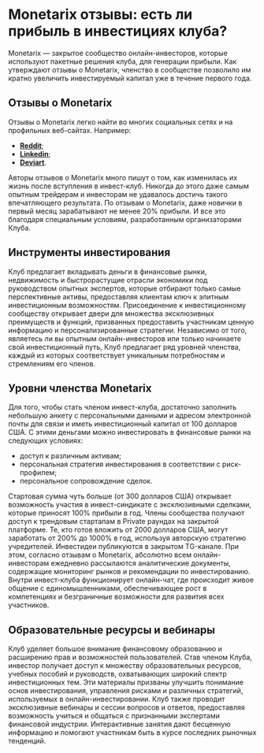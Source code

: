<h1>Monetarix отзывы: есть ли прибыль в инвестициях клуба?</h1>

Monetarix — закрытое сообщество онлайн-инвесторов, которые используют пакетные решения клуба, для генерации прибыли. Как утверждают отзывы о Monetarix, членство в сообществе позволило им кратно увеличить инвестируемый капитал уже в течение первого года. 

<h2>Отзывы о Monetarix</h2>

Отзывы о Monetarix легко найти во многих социальных сетях и на профильных веб-сайтах. Например:
- **[Reddit](https://www.reddit.com/user/Dry_Ostrich6375/comments/1c1jook/monetarix_%D0%BE%D1%82%D0%B7%D1%8B%D0%B2%D1%8B_%D1%88%D0%B0%D0%B3_%D0%B2%D0%BF%D0%B5%D1%80%D0%B5%D0%B4_%D0%B2_%D0%BF%D1%80%D0%B8%D0%B1%D1%8B%D0%BB%D1%8C%D0%BD%D0%BE%D0%BC/)**;
- **[Linkedin](https://www.linkedin.com/showcase/monetarix-investment/)**;
- **[Deviart](https://www.deviantart.com/monetarix/about)**.
  
Авторы отзывов о Monetarix много пишут о том, как изменилась их жизнь после вступления в инвест-клуб. Никогда до этого даже самым опытным трейдерам и инвесторам не удавалось достичь такого впечатляющего результата. По отзывам о Monetarix, даже новички в первый месяц зарабатывают не менее 20% прибыли. И все это благодаря специальным условиям, разработанным организаторами Клуба.

<h2>Инструменты инвестирования</h2>

Клуб предлагает вкладывать деньги в финансовые рынки, недвижимость и быстрорастущие отрасли экономики под руководством опытных экспертов, которые отбирают только самые перспективные активы, предоставляя клиентам ключ к элитным инвестиционным возможностям.
Присоединение к инвестиционному сообществу открывает двери для множества эксклюзивных преимуществ и функций, призванных предоставить участникам ценную информацию и персонализированные стратегии. Независимо от того, являетесь ли вы опытным онлайн-инвесторов или только начинаете свой инвестиционный путь, Клуб предлагает ряд уровней членства, каждый из которых соответствует уникальным потребностям и стремлениям его членов. 

<h2>Уровни членства Monetarix</h2>

Для того, чтобы стать членом инвест-клуба, достаточно заполнить небольшую анкету с персональными данными и адресом электронной почты для связи и иметь инвестиционный капитал от 100 долларов США. С этими деньгами можно инвестировать в финансовые рынки на следующих условиях:
- доступ к различным активам;
- персональная стратегия инвестирования в соответствии с риск-профилем;
- персональное сопровождение сделок.
  
Стартовая сумма чуть больше (от 300 долларов США) открывает возможность участия в инвест-синдикате с эксклюзивными сделками, которые приносят 100% прибыли в год. Члены сообщества получают доступ к трендовым стартапам в Private раундах на закрытой платформе.
Те, кто готов вложить от 2000 долларов США, могут заработать от 200% до 1000% в год, используя авторскую стратегию учредителей. Инвестидеи публикуются в закрытом TG-канале. 
При этом, согласно отзывам о Monetarix, абсолютно всем онлайн-инвесторам ежедневно рассылаются аналитические документы, содержащие мониторинг рынков и рекомендации по инвестированию.
Внутри инвест-клуба функционирует онлайн-чат, где происходит живое общение с единомышленниками, обеспечивающее рост в компетенциях и безграничные возможности для развития всех участников.

<h2>Образовательные ресурсы и вебинары</h2>

Клуб уделяет большое внимание финансовому образованию и расширению прав и возможностей пользователей. Став членом Клуба, инвестор получает доступ к множеству образовательных ресурсов, учебных пособий и руководств, охватывающих широкий спектр инвестиционных тем. Эти материалы призваны улучшить понимание основ инвестирования, управления рисками и различных стратегий, используемых в онлайн-инвестировании.
Клуб также проводит эксклюзивные вебинары и сессии вопросов и ответов, предоставляя возможность учиться и общаться с признанными экспертами финансовой индустрии. Интерактивные занятия дают бесценную информацию и помогают участникам быть в курсе последних рыночных тенденций.
